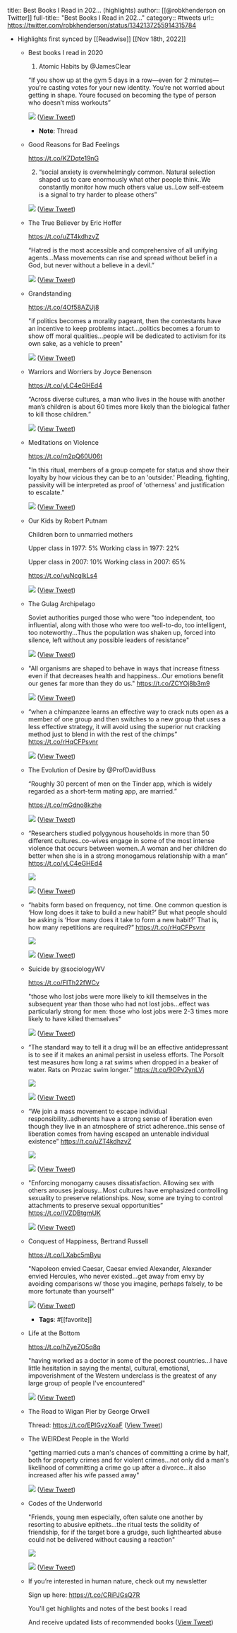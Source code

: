 title:: Best Books I Read in 202... (highlights)
author:: [[@robkhenderson on Twitter]]
full-title:: "Best Books I Read in 202..."
category:: #tweets
url:: https://twitter.com/robkhenderson/status/1342137255914315784

- Highlights first synced by [[Readwise]] [[Nov 18th, 2022]]
	- Best books I read in 2020
	  
	  1. Atomic Habits by @JamesClear
	  
	  “If you show up at the gym 5 days in a row—even for 2 minutes—you're casting votes for your new identity. You’re not worried about getting in shape. Youre focused on becoming the type of person who doesn’t miss workouts” 
	  
	  ![](https://pbs.twimg.com/media/Ep7eqsHXcAAyeAZ.jpg) ([View Tweet](https://twitter.com/robkhenderson/status/1341755233739939844))
		- **Note**: Thread
	- Good Reasons for Bad Feelings
	  
	  https://t.co/KZDqte19nG
	  
	  2. “social anxiety is overwhelmingly common. Natural selection shaped us to care enormously what other people think..We constantly monitor how much others value us..Low self-esteem is a signal to try harder to please others” 
	  
	  ![](https://pbs.twimg.com/media/Ep7fYIMXMAAUdZ6.jpg) ([View Tweet](https://twitter.com/robkhenderson/status/1341755564045594631))
	- The True Believer by Eric Hoffer
	  
	  https://t.co/uZT4kdhzvZ
	  
	  “Hatred is the most accessible and comprehensive of all unifying agents...Mass movements can rise and spread without belief in a God, but never without a believe in a devil.” 
	  
	  ![](https://pbs.twimg.com/media/Ep7fwlJXMAQEL0Z.jpg) ([View Tweet](https://twitter.com/robkhenderson/status/1341755821978497027))
	- Grandstanding 
	  
	  https://t.co/4Of58AZUj8
	  
	  "if politics becomes a morality pageant, then the contestants have an incentive to keep problems intact...politics becomes a forum to show off moral qualities...people will be dedicated to activism for its own sake, as a vehicle to preen" 
	  
	  ![](https://pbs.twimg.com/media/Ep7gaSfXEAMwyup.png) ([View Tweet](https://twitter.com/robkhenderson/status/1341756521902960641))
	- Warriors and Worriers by Joyce Benenson 
	  
	  https://t.co/yLC4eGHEd4
	  
	  “Across diverse cultures, a man who lives in the house with another man’s children is about 60 times more likely than the biological father to kill those children.” 
	  
	  ![](https://pbs.twimg.com/media/Ep7gtOxXcAE5gFU.jpg) ([View Tweet](https://twitter.com/robkhenderson/status/1341756831098675203))
	- Meditations on Violence 
	  
	  https://t.co/m2pQ60U06t
	  
	  "In this ritual, members of a group compete for status and show their loyalty by how vicious they can be to an 'outsider.' Pleading, fighting, passivity will be interpreted as proof of 'otherness' and justification to escalate." 
	  
	  ![](https://pbs.twimg.com/media/Ep7iACPXUAAJDHq.png) ([View Tweet](https://twitter.com/robkhenderson/status/1341758238589677568))
	- Our Kids by Robert Putnam
	  
	  Children born to unmarried mothers
	  
	  Upper class in 1977: 5%
	  Working class in 1977: 22%
	  
	  Upper class in 2007: 10%
	  Working class in 2007: 65% 
	  
	  https://t.co/vuNcglkLs4 
	  
	  ![](https://pbs.twimg.com/media/Ep7iXmgXMAMg74H.jpg) ([View Tweet](https://twitter.com/robkhenderson/status/1341758644866707457))
	- The Gulag Archipelago 
	  
	  Soviet authorities purged those who were "too independent, too influential, along with those who were too well-to-do, too intelligent, too noteworthy...Thus the population was shaken up, forced into silence, left without any possible leaders of resistance" 
	  
	  ![](https://pbs.twimg.com/media/Ep7jW3mXUAAeVaz.png) ([View Tweet](https://twitter.com/robkhenderson/status/1341759733242470401))
	- "All organisms are shaped to behave in ways that increase fitness even if that decreases health and happiness...Our emotions benefit our genes far more than they do us." 
	  https://t.co/ZCYOj8b3m9 
	  
	  ![](https://pbs.twimg.com/media/Ep7jjpLXcAAAsnO.jpg) ([View Tweet](https://twitter.com/robkhenderson/status/1341759968639406084))
	- “when a chimpanzee learns an effective way to crack nuts open as a member of one group and then switches to a new group that uses a less effective strategy, it will avoid using the superior nut cracking method just to blend in with the rest of the chimps” https://t.co/rHqCFPsvnr 
	  
	  ![](https://pbs.twimg.com/media/Ep7kMAQW4AEU9DD.jpg) ([View Tweet](https://twitter.com/robkhenderson/status/1341760657969037314))
	- The Evolution of Desire by @ProfDavidBuss
	  
	  “Roughly 30 percent of men on the Tinder app, which is widely regarded as a short-term mating app, are married.”
	  
	  https://t.co/mGdno8kzhe 
	  
	  ![](https://pbs.twimg.com/media/Ep7kfpgXMAMVxZV.png) ([View Tweet](https://twitter.com/robkhenderson/status/1341761002799591424))
	- “Researchers studied polygynous households in more than 50 different cultures..co-wives engage in some of the most intense violence that occurs between women..A woman and her children do better when she is in a strong monogamous relationship with a man” https://t.co/yLC4eGHEd4 
	  
	  ![](https://pbs.twimg.com/media/Ep7lJjuXUAAYqjw.jpg) 
	  
	  ![](https://pbs.twimg.com/media/Ep7lKePXcAAS-r8.jpg) ([View Tweet](https://twitter.com/robkhenderson/status/1341761718561746950))
	- “habits form based on frequency, not time. One common question is ‘How long does it take to build a new habit?’ But what people should be asking is ‘How many does it take to form a new habit?’ That is, how many repetitions are required?” https://t.co/rHqCFPsvnr 
	  
	  ![](https://pbs.twimg.com/media/Ep7mFwnW4Agrt_I.jpg) 
	  
	  ![](https://pbs.twimg.com/media/Ep7mGqZXMAAtYk3.jpg) ([View Tweet](https://twitter.com/robkhenderson/status/1341762761244741636))
	- Suicide by @sociologyWV 
	  
	  https://t.co/FITh22fWCv
	  
	  "those who lost jobs were more likely to kill themselves in the subsequent year than those who had not lost jobs...effect was particularly strong for men: those who lost jobs were 2-3 times more likely to have killed themselves" 
	  
	  ![](https://pbs.twimg.com/media/Ep7pWN7XEAcw851.png) ([View Tweet](https://twitter.com/robkhenderson/status/1341766339178971138))
	- “The standard way to tell it a drug will be an effective antidepressant is to see if it makes an animal persist in useless efforts. The Porsolt test measures how long a rat swims when dropped in a beaker of water. Rats on Prozac swim longer.” https://t.co/9OPv2ynLVj 
	  
	  ![](https://pbs.twimg.com/media/Ep7sKavXMAILiQV.jpg) 
	  
	  ![](https://pbs.twimg.com/media/Ep7sL8TXMAccmMV.jpg) ([View Tweet](https://twitter.com/robkhenderson/status/1341769512836866048))
	- “We join a mass movement to escape individual responsibility..adherents have a strong sense of liberation even though they live in an atmosphere of strict adherence..this sense of liberation comes from having escaped an untenable individual existence” https://t.co/uZT4kdhzvZ 
	  
	  ![](https://pbs.twimg.com/media/Ep70zqPW4AARBv4.jpg) 
	  
	  ![](https://pbs.twimg.com/media/Ep700-lWMAQJO-1.jpg) ([View Tweet](https://twitter.com/robkhenderson/status/1341778976394670083))
	- "Enforcing monogamy causes dissatisfaction. Allowing sex with others arouses jealousy...Most cultures have emphasized controlling sexuality to preserve relationships. Now, some are trying to control attachments to preserve sexual opportunities” https://t.co/IVZDBtgmUK 
	  
	  ![](https://pbs.twimg.com/media/Ep72eMsW4AMRnAu.jpg) ([View Tweet](https://twitter.com/robkhenderson/status/1341780820114219008))
	- Conquest of Happiness, Bertrand Russell
	  
	  https://t.co/LXabc5mByu
	  
	  "Napoleon envied Caesar, Caesar envied Alexander, Alexander envied Hercules, who never existed...get away from envy by avoiding comparisons w/ those you imagine, perhaps falsely, to be more fortunate than yourself" 
	  
	  ![](https://pbs.twimg.com/media/Ep8V38kW4AAF4DC.png) ([View Tweet](https://twitter.com/robkhenderson/status/1341815292062789636))
		- **Tags**: #[[favorite]]
	- Life at the Bottom 
	  
	  https://t.co/hZyeZO5q8q
	  
	  "having worked as a doctor in some of the poorest countries...I have little hesitation in saying the mental, cultural, emotional, impoverishment of the Western underclass is the greatest of any large group of people I've encountered" 
	  
	  ![](https://pbs.twimg.com/media/EqAmIMcXIAItmpE.jpg) ([View Tweet](https://twitter.com/robkhenderson/status/1342114622749483008))
	- The Road to Wigan Pier by George Orwell 
	  
	  Thread: https://t.co/EPIGyzXoaF ([View Tweet](https://twitter.com/robkhenderson/status/1342124412401836034))
	- The WEIRDest People in the World
	  
	  "getting married cuts a man's chances of committing a crime by half, both for property crimes and for violent crimes...not only did a man's likelihood of committing a crime go up after a divorce...it also increased after his wife passed away" 
	  
	  ![](https://pbs.twimg.com/media/EqA1XgKXUAAH3Jq.jpg) ([View Tweet](https://twitter.com/robkhenderson/status/1342131380453576704))
	- Codes of the Underworld 
	  
	  "Friends, young men especially, often salute one another by resorting to abusive epithets...the ritual tests the solidity of friendship, for if the target bore a grudge, such lighthearted abuse could not be delivered without causing a reaction" 
	  
	  ![](https://pbs.twimg.com/media/EqA3kdRXUAAwcoN.jpg) 
	  
	  ![](https://pbs.twimg.com/media/EqA3lSXXEAUXhry.jpg) ([View Tweet](https://twitter.com/robkhenderson/status/1342133922071773187))
	- If you’re interested in human nature, check out my newsletter 
	  
	  Sign up here: https://t.co/CRiPJGsQ7R
	  
	  You'll get highlights and notes of the best books I read
	  
	  And receive updated lists of recommended books ([View Tweet](https://twitter.com/robkhenderson/status/1342137255914315784))